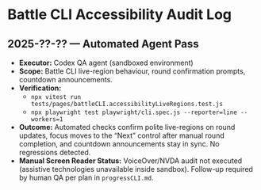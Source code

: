# Battle CLI Accessibility Audit Log

## 2025-??-?? — Automated Agent Pass

- **Executor:** Codex QA agent (sandboxed environment)
- **Scope:** Battle CLI live-region behaviour, round confirmation prompts, countdown announcements.
- **Verification:**
  - `npx vitest run tests/pages/battleCLI.accessibilityLiveRegions.test.js`
  - `npx playwright test playwright/cli.spec.js --reporter=line --workers=1`
- **Outcome:** Automated checks confirm polite live-regions on round updates, focus moves to the “Next” control after manual round completion, and countdown announcements stay in sync. No regressions detected.
- **Manual Screen Reader Status:** VoiceOver/NVDA audit not executed (assistive technologies unavailable inside sandbox). Follow-up required by human QA per plan in `progressCLI.md`.
